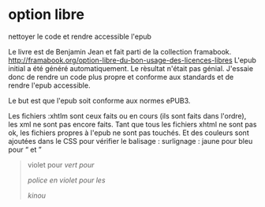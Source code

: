 option libre
============

nettoyer le code et rendre accessible l'epub

Le livre est de Benjamin Jean et fait parti de la collection framabook. http://framabook.org/option-libre-du-bon-usage-des-licences-libres
L'epub initial a été généré automatiquement. Le rèsultat n'était pas génial. J'essaie donc de rendre un code plus propre et conforme aux standards et de rendre l'epub accessible.

Le but est que l'epub soit conforme aux normes ePUB3.

Les fichiers :xhtlm sont ceux faits ou en cours (ils sont faits dans l'ordre), les xml ne sont pas encore faits.
Tant que tous les fichiers xhtml ne sont pas ok, les fichiers propres à l'epub ne sont pas touchés. Et des couleurs sont ajoutées dans le CSS pour vérifier le balisage :
surlignage :
jaune pour <abbr>
bleu pour <q> et <blockquote>
violet pour <em>
vert pour <i>

police en violet pour les <cite>

kinou


